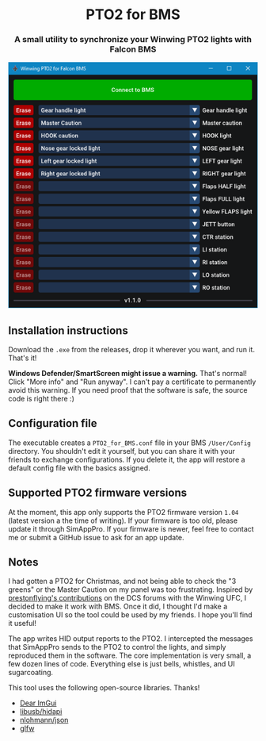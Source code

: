 <h1 align="center">PTO2 for BMS</h1>

<h3 align="center">A small utility to synchronize your Winwing PTO2 lights with Falcon BMS</h3>

<p align="center">
  <img src="preview.png" />
</p>

## Installation instructions

Download the `.exe` from the releases, drop it wherever you want, and run it. That's it!

**Windows Defender/SmartScreen might issue a warning.** That's normal! Click "More info" and "Run anyway". I can't pay a certificate to permanently avoid this warning. If you need proof that the software is safe, the source code is right there :)

## Configuration file

The executable creates a `PTO2_for_BMS.conf` file in your BMS `/User/Config` directory. You shouldn't edit it yourself, but you can share it with your friends to exchange configurations. If you delete it, the app will restore a default config file with the basics assigned.

## Supported PTO2 firmware versions
At the moment, this app only supports the PTO2 firmware version `1.04` (latest version a the time of writing). If your firmware is too old, please update it through SimAppPro. If your firmware is newer, feel free to contact me or submit a GitHub issue to ask for an app update.

## Notes

I had gotten a PTO2 for Christmas, and not being able to check the "3 greens" or the Master Caution on my panel was too frustrating. Inspired by [prestonflying's contributions](https://forum.dcs.world/topic/318859-custom-data-shown-on-ufc/) on the DCS forums with the Winwing UFC, I decided to make it work with BMS. Once it did, I thought I'd make a customisation UI so the tool could be used by my friends. I hope you'll find it useful!

The app writes HID output reports to the PTO2. I intercepted the messages that SimAppPro sends to the PTO2 to control the lights, and simply reproduced them in the software. The core implementation is very small, a few dozen lines of code. Everything else is just bells, whistles, and UI sugarcoating.

This tool uses the following open-source libraries. Thanks!
- [Dear ImGui](https://github.com/ocornut/imgui)
- [libusb/hidapi](https://github.com/libusb/hidapi)
- [nlohmann/json](https://github.com/nlohmann/json)
- [glfw](https://github.com/glfw/glfw/)
